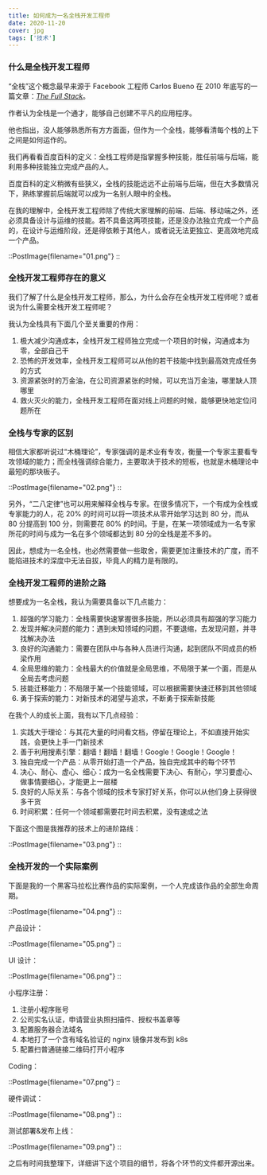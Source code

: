 ```yaml
---
title: 如何成为一名全栈开发工程师
date: 2020-11-20
cover: jpg
tags: ['技术']
---
```


### 什么是全栈开发工程师

“全栈”这个概念最早来源于 Facebook 工程师 Carlos Bueno 在 2010 年底写的一篇文章：[*The Full Stack*](http://carlos.bueno.org/2010/11/full-stack.html)。

作者认为全栈是一个通才，能够自己创建不平凡的应用程序。

他也指出，没人能够熟悉所有方方面面，但作为一个全栈，能够看清每个栈的上下之间是如何运作的。

我们再看看百度百科的定义：全栈工程师是指掌握多种技能，胜任前端与后端，能利用多种技能独立完成产品的人。

百度百科的定义稍微有些狭义，全栈的技能远远不止前端与后端，但在大多数情况下，熟练掌握前后端就可以成为一名别人眼中的全栈。

在我的理解中，全栈开发工程师除了传统大家理解的前端、后端、移动端之外，还必须具备设计与运维的技能。若不具备这两项技能，还是没办法独立完成一个产品的，在设计与运维阶段，还是得依赖于其他人，或者说无法更独立、更高效地完成一个产品。

::PostImage{filename="01.png"}
::

### 全栈开发工程师存在的意义

我们了解了什么是全栈开发工程师，那么，为什么会存在全栈开发工程师呢？或者说为什么需要全栈开发工程师呢？

我认为全栈具有下面几个至关重要的作用：

1. 极大减少沟通成本，全栈开发工程师独立完成一个项目的时候，沟通成本为零，全部自己干
2. 恐怖的开发效率，全栈开发工程师可以从他的若干技能中找到最高效完成任务的方式
3. 资源紧张时的万金油，在公司资源紧张的时候，可以充当万金油，哪里缺人顶哪里
4. 救火灭火的能力，全栈开发工程师在面对线上问题的时候，能够更快地定位问题所在

### 全栈与专家的区别

相信大家都听说过“木桶理论”，专家强调的是术业有专攻，衡量一个专家主要看专攻领域的能力；而全栈强调综合能力，主要取决于技术的短板，也就是木桶理论中最短的那块板子。

::PostImage{filename="02.png"}
::

另外，“二八定律”也可以用来解释全栈与专家。在很多情况下，一个有成为全栈或专家能力的人，花 20% 的时间可以将一项技术从零开始学习达到 80 分，而从 80 分提高到 100 分，则需要花 80% 的时间。于是，在某一项领域成为一名专家所花的时间与成为一名在多个领域都达到 80 分的全栈是差不多的。

因此，想成为一名全栈，也必然需要做一些取舍，需要更加注重技术的广度，而不能陷进技术的深度中无法自拔，毕竟人的精力是有限的。

### 全栈开发工程师的进阶之路

想要成为一名全栈，我认为需要具备以下几点能力：

1. 超强的学习能力：全栈需要快速掌握很多技能，所以必须具有超强的学习能力
2. 发现并解决问题的能力：遇到未知领域的问题，不要退缩，去发现问题，并寻找解决办法
3. 良好的沟通能力：需要在团队中与各种人员进行沟通，起到团队不同成员的桥梁作用
4. 全局思维的能力：全栈最大的价值就是全局思维，不局限于某一个面，而是从全局去考虑问题
5. 技能迁移能力：不局限于某一个技能领域，可以根据需要快速迁移到其他领域
6. 勇于探索的能力：对新技术的渴望与追求，不断勇于探索新技能

在我个人的成长上面，我有以下几点经验：

1. 实践大于理论：与其花大量的时间看文档，停留在理论上，不如直接开始实践，会更快上手一门新技术
2. 善于利用搜素引擎：翻墙！翻墙！翻墙！Google！Google！Google！
3. 独自完成一个产品：从零开始打造一个产品，独自完成其中的每个环节
4. 决心、耐心、虚心、细心：成为一名全栈需要下决心、有耐心，学习要虚心、做事情要细心，才能更上一层楼
5. 良好的人际关系：与各个领域的技术专家打好关系，你可以从他们身上获得很多干货
6. 时间积累：任何一个领域都需要花时间去积累，没有速成之法

下面这个图是我推荐的技术上的进阶路线：

::PostImage{filename="03.png"}
::

### 全栈开发的一个实际案例

下面是我的一个黑客马拉松比赛作品的实际案例，一个人完成该作品的全部生命周期。

::PostImage{filename="04.png"}
::

产品设计：

::PostImage{filename="05.png"}
::

UI 设计：

::PostImage{filename="06.png"}
::

小程序注册：

1. 注册小程序账号
2. 公司实名认证，申请营业执照扫描件、授权书盖章等
3. 配置服务器合法域名
4. 本地打了一个含有域名验证的 nginx 镜像并发布到 k8s
5. 配置扫普通链接二维码打开小程序

Coding：

::PostImage{filename="07.png"}
::

硬件调试：

::PostImage{filename="08.png"}
::

测试部署&发布上线：

::PostImage{filename="09.png"}
::

之后有时间我整理下，详细讲下这个项目的细节，将各个环节的文件都开源出来。
